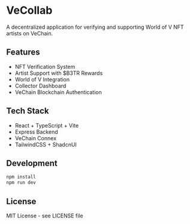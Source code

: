 
# VeCollab

A decentralized application for verifying and supporting World of V NFT artists on VeChain.

## Features

- NFT Verification System
- Artist Support with $B3TR Rewards  
- World of V Integration
- Collector Dashboard
- VeChain Blockchain Authentication

## Tech Stack

- React + TypeScript + Vite
- Express Backend
- VeChain Connex
- TailwindCSS + ShadcnUI

## Development

```bash
npm install
npm run dev
```

## License

MIT License - see LICENSE file
